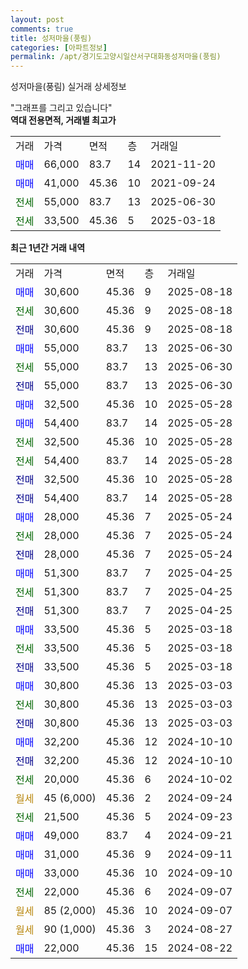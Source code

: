 ```yaml
---
layout: post
comments: true
title: 성저마을(풍림)
categories: [아파트정보]
permalink: /apt/경기도고양시일산서구대화동성저마을(풍림)
---
```


성저마을(풍림) 실거래 상세정보

<script type="text/javascript">
  google.charts.load('current', {'packages':['line', 'corechart']});
  google.charts.setOnLoadCallback(drawChart);

  function drawChart() {
    var data = new google.visualization.DataTable();
    data.addColumn('date', '거래일');
    data.addColumn('number', "매매");
    data.addColumn('number', "전세");
    data.addColumn('number', "전매");

    data.addRows([[new Date(Date.parse("2025-08-18")), 30600, null, null], [new Date(Date.parse("2025-08-18")), null, 30600, null], [new Date(Date.parse("2025-08-18")), null, null, 30600], [new Date(Date.parse("2025-06-30")), 55000, null, null], [new Date(Date.parse("2025-06-30")), null, 55000, null], [new Date(Date.parse("2025-06-30")), null, null, 55000], [new Date(Date.parse("2025-05-28")), 32500, null, null], [new Date(Date.parse("2025-05-28")), 54400, null, null], [new Date(Date.parse("2025-05-28")), null, 32500, null], [new Date(Date.parse("2025-05-28")), null, 54400, null], [new Date(Date.parse("2025-05-28")), null, null, 32500], [new Date(Date.parse("2025-05-28")), null, null, 54400], [new Date(Date.parse("2025-05-24")), 28000, null, null], [new Date(Date.parse("2025-05-24")), null, 28000, null], [new Date(Date.parse("2025-05-24")), null, null, 28000], [new Date(Date.parse("2025-04-25")), 51300, null, null], [new Date(Date.parse("2025-04-25")), null, 51300, null], [new Date(Date.parse("2025-04-25")), null, null, 51300], [new Date(Date.parse("2025-03-18")), 33500, null, null], [new Date(Date.parse("2025-03-18")), null, 33500, null], [new Date(Date.parse("2025-03-18")), null, null, 33500], [new Date(Date.parse("2025-03-03")), 30800, null, null], [new Date(Date.parse("2025-03-03")), null, 30800, null], [new Date(Date.parse("2025-03-03")), null, null, 30800], [new Date(Date.parse("2024-10-10")), 32200, null, null], [new Date(Date.parse("2024-10-10")), null, null, 32200], [new Date(Date.parse("2024-10-02")), null, 20000, null], [new Date(Date.parse("2024-09-24")), null, null, null], [new Date(Date.parse("2024-09-23")), null, 21500, null], [new Date(Date.parse("2024-09-21")), 49000, null, null], [new Date(Date.parse("2024-09-11")), 31000, null, null], [new Date(Date.parse("2024-09-10")), 33000, null, null], [new Date(Date.parse("2024-09-07")), null, 22000, null], [new Date(Date.parse("2024-09-07")), null, null, null], [new Date(Date.parse("2024-08-27")), null, null, null], [new Date(Date.parse("2024-08-22")), 22000, null, null]]);

    var options = {
      hAxis: {
        format: 'yyyy/MM/dd'
      },    
      lineWidth: 0,
      pointsVisible: true,    
      title: '최근 1년간 유형별 실거래가 분포',
      legend: { position: 'bottom' }
    };

    var formatter = new google.visualization.NumberFormat({pattern:'###,###'} );
    formatter.format(data, 1);
    formatter.format(data, 2);
    
    setTimeout(function() {
        var chart = new google.visualization.LineChart(document.getElementById('columnchart_material'));
        chart.draw(data, (options));
        document.getElementById('loading').style.display = 'none';
    }, 200);
  }
</script>


<div id="loading" style="z-index:20; display: block; margin-left: 0px">"그래프를 그리고 있습니다"</div>
<div id="columnchart_material" style="width: 95%; margin-left: 0px; display: block"></div>
<!-- contents start -->
<b>역대 전용면적, 거래별 최고가</b>
<table class="sortable">
    <tr>
      <td>거래</td>
      <td>가격</td>
      <td>면적</td>
      <td>층</td>
      <td>거래일</td>
    </tr>
        <tr>
          <td><a style="color: blue">매매</a></td>
          <td>66,000</td>
          <td>83.7</td>
          <td>14</td>
          <td>2021-11-20</td>
        </tr>            <tr>
          <td><a style="color: blue">매매</a></td>
          <td>41,000</td>
          <td>45.36</td>
          <td>10</td>
          <td>2021-09-24</td>
        </tr>        
        <tr>
              <td><a style="color: darkgreen">전세</a></td>
              <td>55,000</td>
              <td>83.7</td>
              <td>13</td>
              <td>2025-06-30</td>
            </tr>            <tr>
              <td><a style="color: darkgreen">전세</a></td>
              <td>33,500</td>
              <td>45.36</td>
              <td>5</td>
              <td>2025-03-18</td>
            </tr>        
    
</table>

<b>최근 1년간 거래 내역</b>

<table class="sortable">
    <tr>
      <td>거래</td>
      <td>가격</td>
      <td>면적</td>
      <td>층</td>
      <td>거래일</td>
    </tr>
    <tr>
      <td><a style="color: blue">매매</a></td>
      <td>30,600</td>
      <td>45.36</td>
      <td>9</td>
      <td>2025-08-18</td>
    </tr>          <tr>
      <td><a style="color: darkgreen">전세</a></td>
      <td>30,600</td>
      <td>45.36</td>
      <td>9</td>
      <td>2025-08-18</td>
    </tr>          <tr>
      <td><a style="color: darkblue">전매</a></td>
      <td>30,600</td>
      <td>45.36</td>
      <td>9</td>
      <td>2025-08-18</td>
    </tr>          <tr>
      <td><a style="color: blue">매매</a></td>
      <td>55,000</td>
      <td>83.7</td>
      <td>13</td>
      <td>2025-06-30</td>
    </tr>          <tr>
      <td><a style="color: darkgreen">전세</a></td>
      <td>55,000</td>
      <td>83.7</td>
      <td>13</td>
      <td>2025-06-30</td>
    </tr>          <tr>
      <td><a style="color: darkblue">전매</a></td>
      <td>55,000</td>
      <td>83.7</td>
      <td>13</td>
      <td>2025-06-30</td>
    </tr>          <tr>
      <td><a style="color: blue">매매</a></td>
      <td>32,500</td>
      <td>45.36</td>
      <td>10</td>
      <td>2025-05-28</td>
    </tr>          <tr>
      <td><a style="color: blue">매매</a></td>
      <td>54,400</td>
      <td>83.7</td>
      <td>14</td>
      <td>2025-05-28</td>
    </tr>          <tr>
      <td><a style="color: darkgreen">전세</a></td>
      <td>32,500</td>
      <td>45.36</td>
      <td>10</td>
      <td>2025-05-28</td>
    </tr>          <tr>
      <td><a style="color: darkgreen">전세</a></td>
      <td>54,400</td>
      <td>83.7</td>
      <td>14</td>
      <td>2025-05-28</td>
    </tr>          <tr>
      <td><a style="color: darkblue">전매</a></td>
      <td>32,500</td>
      <td>45.36</td>
      <td>10</td>
      <td>2025-05-28</td>
    </tr>          <tr>
      <td><a style="color: darkblue">전매</a></td>
      <td>54,400</td>
      <td>83.7</td>
      <td>14</td>
      <td>2025-05-28</td>
    </tr>          <tr>
      <td><a style="color: blue">매매</a></td>
      <td>28,000</td>
      <td>45.36</td>
      <td>7</td>
      <td>2025-05-24</td>
    </tr>          <tr>
      <td><a style="color: darkgreen">전세</a></td>
      <td>28,000</td>
      <td>45.36</td>
      <td>7</td>
      <td>2025-05-24</td>
    </tr>          <tr>
      <td><a style="color: darkblue">전매</a></td>
      <td>28,000</td>
      <td>45.36</td>
      <td>7</td>
      <td>2025-05-24</td>
    </tr>          <tr>
      <td><a style="color: blue">매매</a></td>
      <td>51,300</td>
      <td>83.7</td>
      <td>7</td>
      <td>2025-04-25</td>
    </tr>          <tr>
      <td><a style="color: darkgreen">전세</a></td>
      <td>51,300</td>
      <td>83.7</td>
      <td>7</td>
      <td>2025-04-25</td>
    </tr>          <tr>
      <td><a style="color: darkblue">전매</a></td>
      <td>51,300</td>
      <td>83.7</td>
      <td>7</td>
      <td>2025-04-25</td>
    </tr>          <tr>
      <td><a style="color: blue">매매</a></td>
      <td>33,500</td>
      <td>45.36</td>
      <td>5</td>
      <td>2025-03-18</td>
    </tr>          <tr>
      <td><a style="color: darkgreen">전세</a></td>
      <td>33,500</td>
      <td>45.36</td>
      <td>5</td>
      <td>2025-03-18</td>
    </tr>          <tr>
      <td><a style="color: darkblue">전매</a></td>
      <td>33,500</td>
      <td>45.36</td>
      <td>5</td>
      <td>2025-03-18</td>
    </tr>          <tr>
      <td><a style="color: blue">매매</a></td>
      <td>30,800</td>
      <td>45.36</td>
      <td>13</td>
      <td>2025-03-03</td>
    </tr>          <tr>
      <td><a style="color: darkgreen">전세</a></td>
      <td>30,800</td>
      <td>45.36</td>
      <td>13</td>
      <td>2025-03-03</td>
    </tr>          <tr>
      <td><a style="color: darkblue">전매</a></td>
      <td>30,800</td>
      <td>45.36</td>
      <td>13</td>
      <td>2025-03-03</td>
    </tr>          <tr>
      <td><a style="color: blue">매매</a></td>
      <td>32,200</td>
      <td>45.36</td>
      <td>12</td>
      <td>2024-10-10</td>
    </tr>          <tr>
      <td><a style="color: darkblue">전매</a></td>
      <td>32,200</td>
      <td>45.36</td>
      <td>12</td>
      <td>2024-10-10</td>
    </tr>          <tr>
      <td><a style="color: darkgreen">전세</a></td>
      <td>20,000</td>
      <td>45.36</td>
      <td>6</td>
      <td>2024-10-02</td>
    </tr>          <tr>
      <td><a style="color: darkgoldenrod">월세</a></td>
      <td>45 (6,000)</td>
      <td>45.36</td>
      <td>2</td>
      <td>2024-09-24</td>
    </tr>          <tr>
      <td><a style="color: darkgreen">전세</a></td>
      <td>21,500</td>
      <td>45.36</td>
      <td>5</td>
      <td>2024-09-23</td>
    </tr>          <tr>
      <td><a style="color: blue">매매</a></td>
      <td>49,000</td>
      <td>83.7</td>
      <td>4</td>
      <td>2024-09-21</td>
    </tr>          <tr>
      <td><a style="color: blue">매매</a></td>
      <td>31,000</td>
      <td>45.36</td>
      <td>9</td>
      <td>2024-09-11</td>
    </tr>          <tr>
      <td><a style="color: blue">매매</a></td>
      <td>33,000</td>
      <td>45.36</td>
      <td>10</td>
      <td>2024-09-10</td>
    </tr>          <tr>
      <td><a style="color: darkgreen">전세</a></td>
      <td>22,000</td>
      <td>45.36</td>
      <td>6</td>
      <td>2024-09-07</td>
    </tr>          <tr>
      <td><a style="color: darkgoldenrod">월세</a></td>
      <td>85 (2,000)</td>
      <td>45.36</td>
      <td>10</td>
      <td>2024-09-07</td>
    </tr>          <tr>
      <td><a style="color: darkgoldenrod">월세</a></td>
      <td>90 (1,000)</td>
      <td>45.36</td>
      <td>3</td>
      <td>2024-08-27</td>
    </tr>          <tr>
      <td><a style="color: blue">매매</a></td>
      <td>22,000</td>
      <td>45.36</td>
      <td>15</td>
      <td>2024-08-22</td>
    </tr>      </table>
<!-- contents end -->    

